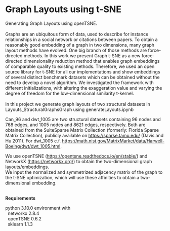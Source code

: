# Graph Layouts using t-SNE

Generating Graph Layouts using openTSNE.<br>
<br>
Graphs are an ubiquitous form of data, used to describe for instance relationships in a
social network or citations between papers. To obtain a reasonably good embedding of a graph
in two dimensions, many graph layout methods have evolved. One big branch of those methods
are force-directed methods. In this work we present Graph t-SNE as a new force-directed dimensionality reduction method that enables graph embeddings of comparable quality to existing
methods. Therefore, we used an open source library for t-SNE for all our implementations
and show embeddings of several distinct benchmark datasets which can be obtained without the
need to develop a novel algorithm. We investigated the framework with different initializations, with altering the exaggeration value and varying the degree of freedom for the low-dimensional similarity t-kernel.<br>
<br>
In this project we generate graph layouts of two structural datasets in Layouts_StructuralGraphsGraph using generateLayouts.ipynb<br>

Can_96 and dwt_1005 are two structural datasets containing 96 nodes and 768 edges, and 1005 nodes and 8621 edges, respectively. Both are obtained from the SuiteSparse Matrix Collection (formerly: Florida Sparse Matrix Collection),
publicly available on https://sparse.tamu.edu/ (Davis and Hu 2011). For dwt_1005 c.f. https://math.nist.gov/MatrixMarket/data/Harwell-Boeing/dwt/dwt_1005.html. <br>

We use openTSNE (https://opentsne.readthedocs.io/en/stable/) and NetworkX (https://networkx.org/) to obtain the two-dimensional graph layouts/embeddings.<br>
We input the normalized and symmetrized adjacency matrix of the graph to the t-SNE optimization, which will use these affinities to obtain a two-dimensional embedding.<br>

<br>
<strong>Requirements</strong> <br>

python 3.10.0 environment with<br>
&nbsp; networkx 2.8.4 <br>
&nbsp; openTSNE 0.6.2 <br>
&nbsp; sklearn 1.1.3 <br>
